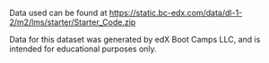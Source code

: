 Data used can be found at https://static.bc-edx.com/data/dl-1-2/m2/lms/starter/Starter_Code.zip

Data for this dataset was generated by edX Boot Camps LLC, and is intended for educational purposes only.